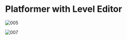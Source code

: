 # Platformer with Level Editor


![005](https://github.com/JoeLumbley/Platformer-with-Level-Editor/assets/77564255/55a4e4ca-7970-40a5-8701-a61fede6cf0e)



![007](https://github.com/JoeLumbley/Platformer-with-Level-Editor/assets/77564255/f1fe1b2b-0555-42c0-a713-4278983180ea)


